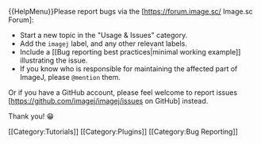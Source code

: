 {{HelpMenu}}Please report bugs via the [https://forum.image.sc/ Image.sc Forum]:
* Start a new topic in the "Usage & Issues" category.
* Add the <code>imagej</code> label, and any other relevant labels.
* Include a [[Bug reporting best practices|minimal working example]] illustrating the issue.
* If you know who is responsible for maintaining the affected part of ImageJ, please <code>@mention</code> them.

Or if you have a GitHub account, please feel welcome to report issues [https://github.com/imagej/imagej/issues on GitHub] instead.

Thank you! 😁

[[Category:Tutorials]]
[[Category:Plugins]]
[[Category:Bug Reporting]]
